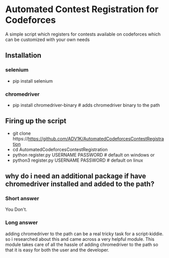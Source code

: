 # Automated Contest Registration for Codeforces
A simple script which registers for contests available on codeforces which can be customized with your own needs

## Installation
### selenium
- pip install selenium

### chromedriver
- pip install chromedriver-binary  # adds chromedriver binary to the path

## Firing up the script
- git clone https://https://github.com/ADV1K/AutomatedCodeforcesContestRegistration
- cd AutomatedCodeforcesContestRegistration
- python register.py USERNAME PASSWORD  # default on windows
or
- python3 register.py USERNAME PASSWORD  # default on linux

## why do i need an additional package if have chromedriver installed and added to the path?
### Short answer
You Don't.
### Long answer  
adding chromedriver to the path can be a real tricky task for a script-kiddie.
so i researched about this and came across a very helpful module.
This module takes care of all the hassle of adding chromedriver to the path
so that it is easy for both the user and the developer.
